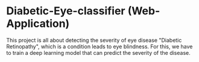 # Diabetic-Eye-classifier (Web-Application)
This project is all about detecting the severity of eye disease "Diabetic Retinopathy", which is a condition leads to eye blindness. For this, we have to train a deep learning model that can predict the severity of the disease.
